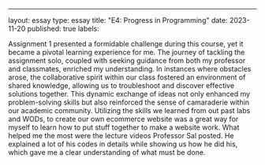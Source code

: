 ---
layout: essay
type: essay
title: "E4: Progress in Programming"
date: 2023-11-20
published: true
labels:
  

Assignment 1 presented a formidable challenge during this course, yet it became a pivotal learning experience for me. The journey of tackling the assignment solo, coupled with seeking guidance from both my professor and classmates, enriched my understanding. In instances where obstacles arose, the collaborative spirit within our class fostered an environment of shared knowledge, allowing us to troubleshoot and discover effective solutions together. This dynamic exchange of ideas not only enhanced my problem-solving skills but also reinforced the sense of camaraderie within our academic community.
Utilizing the skills we learned from out past labs and WODs, to create our own ecommerce website was a great way for myself to learn how to put stuff together
to make a website work. 
What helped me the most were the lecture videos Professor Sal posted. He explained a lot of his codes in details while showing us how he did his, which gave me a clear understanding of what must be done. 


